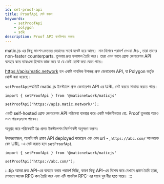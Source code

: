 ```yaml
---
id: set-proof-api
title: ProofApi সেট করুন
keywords:
    - setProofApi
    - polygon
    - sdk
description: Proof API কনফিগার করুন।
---
```


matic.js এর কিছু ফাংশন দ্রুততর মেয়াদের সাথে যথেষ্ট হয়ে আছে। নাম হিসাবে পরামর্শ দেওয়া As , তারা তাদের non-faster counterparts. তুলনায় দ্রুত ফলাফল তৈরি করে। তারা এমন ভাবে প্রোফ জেনারেশন API ব্যবহার করে ব্যাকএন্ড হিসাবে কাজ করে যা যে কেউ হোস্ট করা যেতে পারে।

[https://apis/matic.network](https://apis/matic.network) হল একটি পাবলিক উপলব্ধ প্রুফ জেনারেশন API, যা Polygon কর্তৃক হোস্ট করা হয়েছে।

`setProofApi`পদ্ধতিটি matic.js ইনস্ট্যান্সে প্রুফ জেনারেশন API এর URL সেট করতে সাহায্য করতে পারে।

```
import { setProofApi } from '@maticnetwork/maticjs'

setProofApi("https://apis.matic.network/");
```

একটি self-hosted প্রোফ জেনারেশন API পরিষেবা ব্যবহার করে একটি সর্বজনীনতার হো. Proof তুলনায় আরও ভাল পারফরম্যান্স পাবেন।

অনুগ্রহ করে পরিষেবাটি to প্রদত্ত ইনস্টলেশন নির্দেশাবলী অনুসরণ করুন।

উদাহরণস্বরূপ, আপনি যদি প্রমাণ API deployed করেছেন এবং বেস url - ,`https://abc.com/` আপনাকে বেস URL -এ সেট করতে হবে `setProofApi`

```
import { setProofApi } from '@maticnetwork/maticjs'

setProofApi("https://abc.com/");
```

:::tip
আমরা দ্রুত API-এর ব্যবহার করার পরামর্শ দিচ্ছি, কারণ কিছু API-এর বিশেষ করে যেখানে প্রমাণ তৈরি হচ্ছে, সেখানে অনেক RPC কল তৈরি করে এবং এটি পাবলিক RPC-এর সাথে খুব ধীর হতে পারে।
:::
